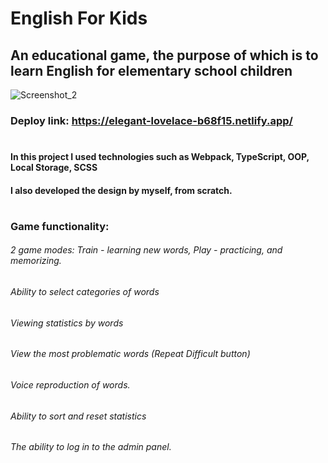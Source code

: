 # English For Kids
## An educational game, the purpose of which is to learn English for elementary school children
![Screenshot_2](https://user-images.githubusercontent.com/56273311/136697017-6ecb4fff-0791-4c60-ab8e-c48953b509f7.png)

### Deploy link: https://elegant-lovelace-b68f15.netlify.app/
#
#### In this project I used technologies such as Webpack, TypeScript, OOP, Local Storage, SCSS
#### I also developed the design by myself, from scratch.
#
### Game functionality:
###### 2 game modes: Train - learning new words, Play - practicing, and memorizing.
###### Ability to select categories of words
###### Viewing statistics by words
###### View the most problematic words (Repeat Difficult button)
###### Voice reproduction of words.
###### Ability to sort and reset statistics
###### The ability to log in to the admin panel.

#
